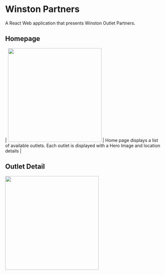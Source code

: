 # Winston Partners
A React Web application that presents Winston Outlet Partners.

## Homepage

| <img src="https://i.imgur.com/rFLJcq1.png" width="300">   | Home page displays a list of available outlets. Each outlet is displayed with a Hero Image and location details  |



## Outlet Detail
<img src="https://i.imgur.com/mfXioGy.png" width="300">

